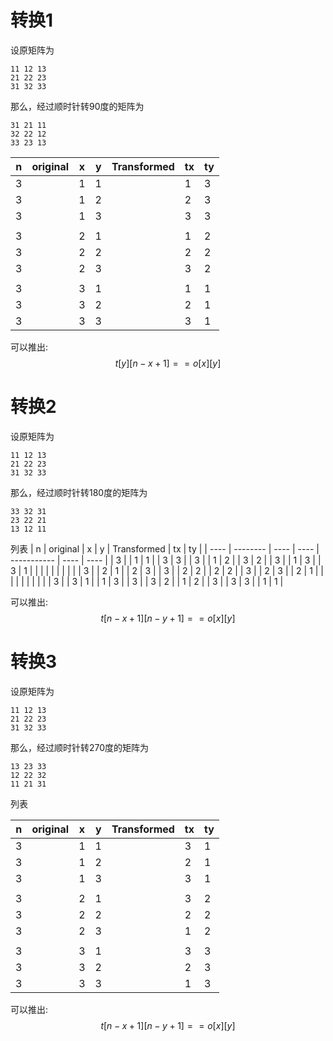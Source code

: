 #  转换1

设原矩阵为

```
11 12 13
21 22 23
31 32 33
```

那么，经过顺时针转90度的矩阵为

```
31 21 11
32 22 12
33 23 13
```



| n    | original | x    | y    | Transformed | tx   | ty   |
| ---- | -------- | ---- | ---- | ----------- | ---- | ---- |
| 3    |          | 1    | 1    |             | 1    | 3    |
| 3    |          | 1    | 2    |             | 2    | 3    |
| 3    |          | 1    | 3    |             | 3    | 3    |
|      |          |      |      |             |      |      |
| 3    |          | 2    | 1    |             | 1    | 2    |
| 3    |          | 2    | 2    |             | 2    | 2    |
| 3    |          | 2    | 3    |             | 3    | 2    |
|      |          |      |      |             |      |      |
| 3    |          | 3    | 1    |             | 1    | 1    |
| 3    |          | 3    | 2    |             | 2    | 1    |
| 3    |          | 3    | 3    |             | 3    | 1    |

可以推出:
$$
t[y][n-x+1]==o[x][y]
$$

# 转换2

设原矩阵为

```
11 12 13
21 22 23
31 32 33
```

那么，经过顺时针转180度的矩阵为

```
33 32 31
23 22 21
13 12 11
```


列表
| n    | original | x    | y    | Transformed | tx   | ty   |
| ---- | -------- | ---- | ---- | ----------- | ---- | ---- |
| 3    |          | 1    | 1    |             | 3    | 3    |
| 3    |          | 1    | 2    |             | 3    | 2    |
| 3    |          | 1    | 3    |             | 3    | 1    |
|      |          |      |      |             |      |      |
| 3    |          | 2    | 1    |             | 2    | 3    |
| 3    |          | 2    | 2    |             | 2    | 2    |
| 3    |          | 2    | 3    |             | 2    | 1    |
|      |          |      |      |             |      |      |
| 3    |          | 3    | 1    |             | 1    | 3    |
| 3    |          | 3    | 2    |             | 1    | 2    |
| 3    |          | 3    | 3    |             | 1    | 1    |

可以推出:
$$
t[n-x+1][n-y+1]==o[x][y]
$$

#  转换3
设原矩阵为

```
11 12 13
21 22 23
31 32 33
```

那么，经过顺时针转270度的矩阵为

```
13 23 33
12 22 32
11 21 31
```



列表

| n    | original | x    | y    | Transformed | tx   | ty   |
| ---- | -------- | ---- | ---- | ----------- | ---- | ---- |
| 3    |          | 1    | 1    |             | 3    | 1    |
| 3    |          | 1    | 2    |             | 2    | 1    |
| 3    |          | 1    | 3    |             | 3    | 1    |
|      |          |      |      |             |      |      |
| 3    |          | 2    | 1    |             | 3    | 2    |
| 3    |          | 2    | 2    |             | 2    | 2    |
| 3    |          | 2    | 3    |             | 1    | 2    |
|      |          |      |      |             |      |      |
| 3    |          | 3    | 1    |             | 3    | 3    |
| 3    |          | 3    | 2    |             | 2    | 3    |
| 3    |          | 3    | 3    |             | 1    | 3    |

可以推出:
$$
t[n-x+1][n-y+1]==o[x][y]
$$
